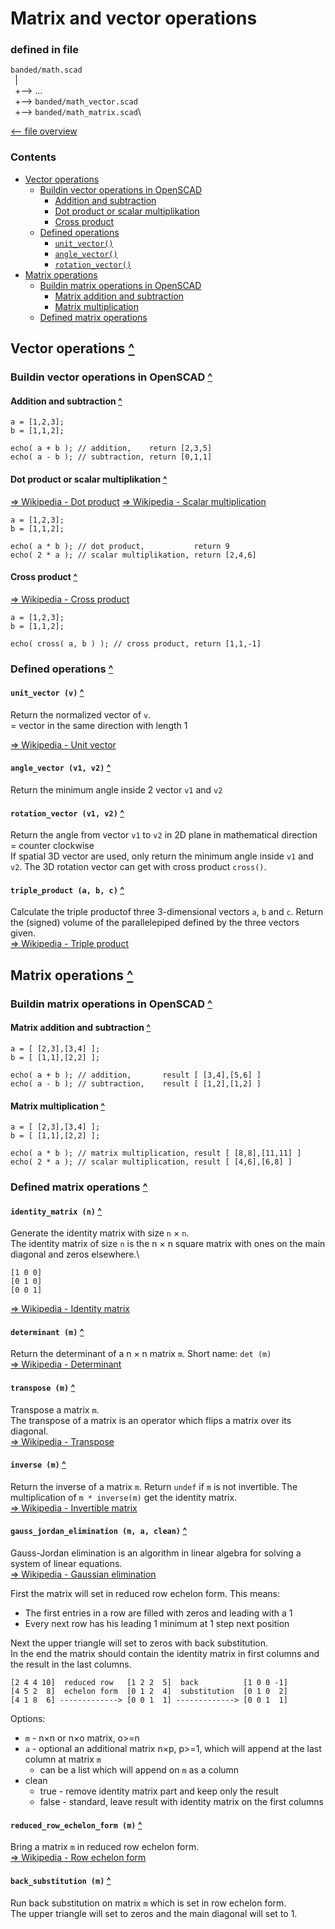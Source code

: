 Matrix and vector operations
============================

### defined in file
`banded/math.scad`\
` `| \
` `+--> ...\
` `+--> `banded/math_vector.scad`\
` `+--> `banded/math_matrix.scad`\

[<-- file overview](file_overview.md)

### Contents
[contents]: #contents "Up to Contents"
- [Vector operations][vector]
  - [Buildin vector operations in OpenSCAD][vector_buildin]
    - [Addition and subtraction][vector_add]
    - [Dot product or scalar multiplikation][vector_scalar]
    - [Cross product][vector_cross]
  - [Defined operations][vector_defined]
    - [`unit_vector()`][unit_vector]
    - [`angle_vector()`][angle_vector]
    - [`rotation_vector()`][rotation_vector]
- [Matrix operations][matrix]
  - [Buildin matrix operations in OpenSCAD][matrix_buildin]
    - [Matrix addition and subtraction][matrix_add]
    - [Matrix multiplication][matrix_mul]
  - [Defined matrix operations][matrix_defined]


Vector operations [^][contents]
-------------------------------
[vector]: #vector-operations-

### Buildin vector operations in OpenSCAD [^][contents]
[vector_buildin]: #buildin-vector-operations-in-openscad-

#### Addition and subtraction [^][contents]
[vector_add]: #addition-and-subtraction-
```OpenScad
a = [1,2,3];
b = [1,1,2];

echo( a + b ); // addition,    return [2,3,5]
echo( a - b ); // subtraction, return [0,1,1]
```
#### Dot product or scalar multiplikation [^][contents]
[vector_scalar]: #dot-product-or-scalar-multiplikation-
[=> Wikipedia - Dot product](https://en.wikipedia.org/wiki/Dot_product)
[=> Wikipedia - Scalar multiplication](https://en.wikipedia.org/wiki/Scalar_multiplication)
```OpenScad
a = [1,2,3];
b = [1,1,2];

echo( a * b ); // dot product,           return 9
echo( 2 * a ); // scalar multiplikation, return [2,4,6]
```
#### Cross product [^][contents]
[vector_cross]: #cross-product-
[=> Wikipedia - Cross product](https://en.wikipedia.org/wiki/Cross_product)
```OpenScad
a = [1,2,3];
b = [1,1,2];

echo( cross( a, b ) ); // cross product, return [1,1,-1]
```

### Defined operations [^][contents]
[vector_defined]: #defined-operations-

#### `unit_vector (v)` [^][contents]
[unit_vector]: #unit_vector-v-
Return the normalized vector of `v`.\
= vector in the same direction with length 1

[=> Wikipedia - Unit vector](https://en.wikipedia.org/wiki/Unit_vector)

#### `angle_vector (v1, v2)` [^][contents]
[angle_vector]: #angle_vector-v1-v2-
Return the minimum angle inside 2 vector `v1` and `v2`

#### `rotation_vector (v1, v2)` [^][contents]
[rotation_vector]: #rotation_vector-v1-v2-
Return the angle from vector `v1` to `v2` in 2D plane in
mathematical direction = counter clockwise\
If spatial 3D vector are used, only return the minimum angle inside `v1` and `v2`.
The 3D rotation vector can get with cross product `cross()`.

#### `triple_product (a, b, c)` [^][contents]
[triple_product]: #triple_product-a-b-c-
Calculate the triple productof three 3-dimensional vectors `a`, `b` and `c`.
Return the (signed) volume of the parallelepiped defined by the three vectors given.\
[=> Wikipedia - Triple product](https://en.wikipedia.org/wiki/Triple_product)


Matrix operations [^][contents]
-------------------------------
[matrix]: #matrix-operations-

### Buildin matrix operations in OpenSCAD [^][contents]
[matrix_buildin]: #buildin-matrix-operations-in-openscad-

#### Matrix addition and subtraction [^][contents]
[matrix_add]: #matrix-addition-and-subtraction-
```OpenScad
a = [ [2,3],[3,4] ];
b = [ [1,1],[2,2] ];

echo( a + b ); // addition,       result [ [3,4],[5,6] ]
echo( a - b ); // subtraction,    result [ [1,2],[1,2] ]
```

#### Matrix multiplication [^][contents]
[matrix_mul]: #matrix-multiplication-
```OpenScad
a = [ [2,3],[3,4] ];
b = [ [1,1],[2,2] ];

echo( a * b ); // matrix multiplication, result [ [8,8],[11,11] ]
echo( 2 * a ); // scalar multiplication, result [ [4,6],[6,8] ]
```


### Defined matrix operations [^][contents]
[matrix_defined]: #defined-matrix-operations-

#### `identity_matrix (n)` [^][contents]
[identity_matrix]: #identity_matrix-n-
Generate the identity matrix with size `n` × `n`.\
The identity matrix of size `n` is the n × n square matrix with ones on the main diagonal and zeros elsewhere.\
```
[1 0 0]
[0 1 0]
[0 0 1]
```
[=> Wikipedia - Identity matrix](https://en.wikipedia.org/wiki/Identity_matrix)

#### `determinant (m)` [^][contents]
[determinant]: #determinant-m-
Return the determinant of a n × n matrix `m`.
Short name: `det (m)`\
[=> Wikipedia - Determinant](https://en.wikipedia.org/wiki/Determinant)

#### `transpose (m)` [^][contents]
[transpose]: #transpose-m-
Transpose a matrix `m`.\
The transpose of a matrix is an operator which flips a matrix over its diagonal.\
[=> Wikipedia - Transpose](https://en.wikipedia.org/wiki/Transpose)

#### `inverse (m)` [^][contents]
[inverse]: #inverse-m-
Return the inverse of a matrix `m`.
Return `undef` if `m` is not invertible.
The multiplication of `m * inverse(m)` get the identity matrix.\
[=> Wikipedia - Invertible matrix](https://en.wikipedia.org/wiki/Invertible_matrix)

#### `gauss_jordan_elimination (m, a, clean)` [^][contents]
[gauss_jordan_elimination]: #gauss_jordan_elimination-m-a-clean-
Gauss-Jordan elimination is an algorithm in linear algebra for solving
a system of linear equations.\
[=> Wikipedia - Gaussian elimination ](https://en.wikipedia.org/wiki/Gaussian_elimination)

First the matrix will set in reduced row echelon form. This means:
- The first entries in a row are filled with zeros and leading with a 1
- Every next row has his leading 1 minimum at 1 step next position

Next the upper triangle will set to zeros with back substitution.\
In the end the matrix should contain the identity matrix in first columns
and the result in the last columns.
```
[2 4 4 10]  reduced row   [1 2 2  5]  back          [1 0 0 -1]
[4 5 2  8]  echelon form  [0 1 2  4]  substitution  [0 1 0  2]
[4 1 8  6] -------------> [0 0 1  1] -------------> [0 0 1  1]
```

Options:
- `m` - n×n or n×o matrix, o>=n
- `a` - optional an additional matrix n×p, p>=1, which will append at the last column at matrix `m`
  - can be a list which will append on `m` as a column
- clean
  - true  - remove identity matrix part and keep only the result
  - false - standard, leave result with identity matrix on the first columns

#### `reduced_row_echelon_form (m)` [^][contents]
[reduced_row_echelon_form]: #reduced_row_echelon_form-m-
Bring a matrix `m` in reduced row echelon form.\
[=> Wikipedia - Row echelon form](https://en.wikipedia.org/wiki/Row_echelon_form)


#### `back_substitution (m)` [^][contents]
[back_substitution]: #back_substitution-m-
Run back substitution on matrix `m` which is set in row echelon form.\
The upper triangle will set to zeros and the main diagonal will set to 1.

